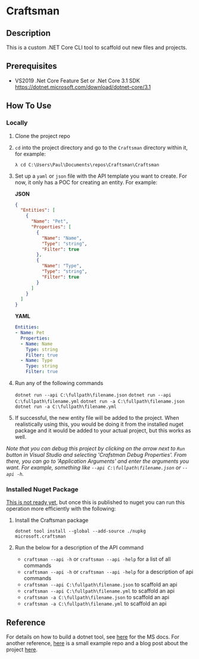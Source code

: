 # Craftsman

## Description

This is a custom .NET Core CLI tool to scaffold out new files and projects.

## Prerequisites

- VS2019 .Net Core Feature Set or .Net Core 3.1 SDK https://dotnet.microsoft.com/download/dotnet-core/3.1

## How To Use

### Locally

1. Clone the project repo

2. `cd` into the project directory and go to the `Craftsman` directory within it, for example:

   ```shell
   λ cd C:\Users\Paul\Documents\repos\Craftsman\Craftsman
   ```

3. Set up a `yaml` or `json` file with the API template you want to create. For now, it only has a POC for creating an entity. For example:

   **JSON**

   ```json
   {
     "Entities": [
       {
         "Name": "Pet",
         "Properties": [
           {
             "Name": "Name",
             "Type": "string",
             "Filter": true
           },
           {
             "Name": "Type",
             "Type": "string",
             "Filter": true
           }
         ]
       }
     ]
   }
   ```

   **YAML**

   ```yml
   Entities:
   - Name: Pet
     Properties:
     - Name: Name
       Type: string
       Filter: true
     - Name: Type
       Type: string
       Filter: true
   ```

4. Run any of the following commands

   `dotnet run --api C:\fullpath\filename.json`
   `dotnet run --api C:\fullpath\filename.yml`
   `dotnet run -a C:\fullpath\filename.json`
   `dotnet run -a C:\fullpath\filename.yml`

5. If successful, the new entity file will be added to the project. When realistically using this, you would be doing it from the installed nuget package and it would be added to your actual project, but this works as well.

*Note that you can debug this project by clicking on the arrow next to `Run` button in Visual Studio and selecting 'Crafstman Debug Properties'. From there, you can go to 'Application Arguments' and enter the arguments you want. For example, something like `--api C:\fullpath\filename.json` or `--api -h`.*

### Installed Nuget Package

<u>This is not ready yet</u>, but once this is published to nuget you can run this operation more efficiently with the following:

1. Install the Craftsman package 

   ```shell
   dotnet tool install --global --add-source ./nupkg microsoft.craftsman
   ```

2. Run the below for a description of the API command

   - `craftsman --api -h` or `craftsman --api -help` for a list of all commands
   - `craftsman --api -h` or `craftsman --api -help` for a description of api commands
   - `craftsman --api C:\fullpath\filename.json` to scaffold an api
   - `craftsman --api C:\fullpath\filename.yml` to scaffold an api
   - `craftsman -a C:\fullpath\filename.json` to scaffold an api
   - `craftsman -a C:\fullpath\filename.yml` to scaffold an api

## Reference

For details on how to build a dotnet tool, see [here](https://docs.microsoft.com/en-us/dotnet/core/tools/global-tools-how-to-create) for the MS docs. For another reference, [here](https://github.com/maartenba/dotnetcli-init) is a small example repo and a blog post about the project [here](https://blog.maartenballiauw.be/post/2017/04/10/extending-dotnet-cli-with-custom-tools.html).